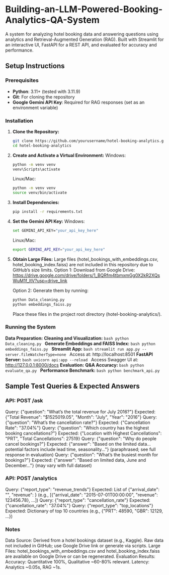 # Building-an-LLM-Powered-Booking-Analytics-QA-System
A system for analyzing hotel booking data and answering questions using analytics and Retrieval-Augmented Generation (RAG). Built with Streamlit for an interactive UI, FastAPI for a REST API, and evaluated for accuracy and performance.

## Setup Instructions

### Prerequisites
- **Python**: 3.11+ (tested with 3.11.9)
- **Git**: For cloning the repository
- **Google Gemini API Key**: Required for RAG responses (set as an environment variable)

### Installation
1. **Clone the Repository:**
   ```bash
   git clone https://github.com/yourusername/hotel-booking-analytics.git
   cd hotel-booking-analytics
   ```
2. **Create and Activate a Virtual Environment:**
   Windows:
   ```bash
   python -m venv venv
   venv\Scripts\activate
   ```
   Linux/Mac:
   ```bash
   python -m venv venv
   source venv/bin/activate
   ```
3. **Install Dependencies:**
   ```bash
   pip install -r requirements.txt
   ```
4. **Set the Gemini API Key:**
   Windows:
   ```bash
   set GEMINI_API_KEY="your_api_key_here"
   ```
   Linux/Mac:
   ```bash
   export GEMINI_API_KEY="your_api_key_here"
   ```
5. **Obtain Large Files:**
   Large files (hotel_bookings_with_embeddings.csv, hotel_booking_index.faiss) are not included in this repository due to GitHub’s size limits.
   Option 1: Download from Google Drive: https://drive.google.com/drive/folders/1_BQRfm4tbmxmGg0X2kR2XQsWuM1f_ltV?usp=drive_link

   Option 2: Generate them by running:
   ```bash
   python Data_cleaning.py
   python embeddings_faiss.py
   ```
   Place these files in the project root directory (hotel-booking-analytics/).
### Running the System
   **Data Preparation:**
      **Cleaning and Visualization:**
         ```bash
         python Data_cleaning.py
         ```
      **Generate Embeddings and FAISS Index:**
         ```bash
         python embeddings_faiss.py
         ```
   **Streamlit App:**
      ```bash
      streamlit run app.py --server.fileWatcherType=none
      ```
      Access at: http://localhost:8501
   **FastAPI Server:**
      ```bash
      uvicorn api:app --reload
      ```
      Access Swagger UI at: http://127.0.0.1:8000/docs
   **Evaluation:**
      **Q&A Accuracy:**
         ```bash
         python evaluate_qa.py
         ```
      **Performance Benchmark:**
         ```bash
         python benchmark_api.py
         ```
## Sample Test Queries & Expected Answers

### API: POST /ask
   Query: {"question": "What’s the total revenue for July 2016?"}
      Expected: {"Total Revenue": "$1525019.05", "Month": "July", "Year": "2016"}
   Query: {"question": "What’s the cancellation rate?"}
      Expected: {"Cancellation Rate": "37.04%"}
   Query: {"question": "Which country has the highest booking cancellations?"}
      Expected: {"Location with Highest Cancellations": "PRT", "Total Cancellations": 27519}
   Query: {"question": "Why do people cancel bookings?"}
      Expected: {"answer": "Based on the limited data... potential factors include lead time, seasonality..."} (paraphrased; see full response in evaluation)
   Query: {"question": "What’s the busiest month for bookings?"}
      Expected: {"answer": "Based on limited data, June and December..."} (may vary with full dataset)

### API: POST /analytics
   Query: {"report_type": "revenue_trends"}
      Expected: List of {"arrival_date": "<date>", "revenue": <value>} (e.g., [{"arrival_date": "2015-07-01T00:00:00", "revenue": 123456.78}, ...])
   Query: {"report_type": "cancellation_rate"}
      Expected: {"cancellation_rate": "37.04%"}
   Query: {"report_type": "top_locations"}
      Expected: Dictionary of top 10 countries (e.g., {"PRT": 48590, "GBR": 12129, ...})

### Notes
   Data Source: Derived from a hotel bookings dataset (e.g., Kaggle). Raw data not included in GitHub; use Google Drive link or generate via scripts.
   Large Files: hotel_bookings_with_embeddings.csv and hotel_booking_index.faiss are available on Google Drive or can be regenerated.
   Evaluation Results:
   Accuracy: Quantitative 100%, Qualitative ~60-80% relevant.
   Latency: Analytics ~0.05s, RAG ~1s.
